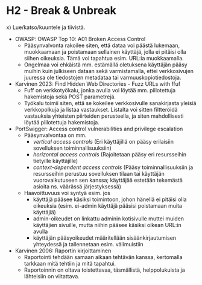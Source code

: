 # H2 - Break & Unbreak
x) Lue/katso/kuuntele ja tiivistä. 
- OWASP: OWASP Top 10: A01 Broken Access Control
  - Pääsynvalvonta rakoilee siten, että dataa voi päästä lukemaan, muokkaamaan ja poistamaan sellainen käyttäjä, jolla ei pitäisi olla siihen oikeuksia. Tämä voi tapahtua esim. URL:ia muokkaamalla.
  - Ongelmaa voi ehkäistä mm. estämällä oletuksena käyttäjän pääsy muihin kuin julkiseen dataan sekä varmistamalla, ettei verkkosivujen juuressa ole tiedostojen metadataa tai varmuuskopiotiedostoja.
- Karvinen 2023: Find Hidden Web Directories - Fuzz URLs with ffuf
  - Fuff on verkkotyökalu, jonka avulla voi löytää mm. piilotettuja hakemistoja sekä POST parametrejä.
  - Työkalu toimii siten, että se kokeilee verkkosivulle sanakirjasta yleisiä verkkopolkuja ja listaa vastaukset. Listalta voi sitten filtteröidä vastauksia yhteisten piirteiden perusteella, ja siten mahdollisesti löytää piilotettuja hakemistoja.
- PortSwigger: Access control vulnerabilities and privilege escalation
  - Pääsynvalvontaa on mm.
      - *vertical access controls* (Eri käyttäjillä on pääsy erilaisiin sovelluksen toiminnallisuuksiin)
      - *horizontal access controls* (Rajoitetaan pääsy eri resursseihin tietyille käyttäjille)
      - *context-dependent access controls* (Pääsy toiminnallisuuksiin ja resursseihin perustuu sovelluksen tilaan tai käyttäjän vuorovaikutuseen sen kanssa; käyttäjää estetään tekemästä asioita ns. väärässä järjestyksessä)
  - Haavoittuvuus voi syntyä esim. jos
      - käyttäjä pääsee käsiksi toimintoon, johon hänellä ei pitäisi olla oikeuksia (esim. ei-admin käyttäjä pääsisi poistamaan muita käyttäjiä)
      - admin-oikeudet on linkattu adminin kotisivulle muttei muiden käyttäjien sivuille, mutta niihin pääsee käsiksi oikean URL:in avulla
      - käyttäjän pääsyoikeudet määritellään sisäänkirjautumisen yhteydessä ja tallennetaan esim. välimuistiin
- Karvinen 2006: Raportin kirjoittaminen
  - Raportointi tehdään samaan aikaan tehtävän kanssa, kertomalla tarkkaan mitä tehtiin ja mitä tapahtui.
  - Raportoinnin on oltava toistettavaa, täsmällistä, helppolukuista ja lähteisiin on viitattava.
